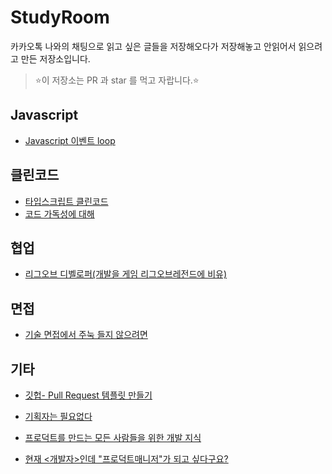# StudyRoom

카카오톡 나와의 채팅으로 읽고 싶은 글들을 저장해오다가 저장해놓고 안읽어서 읽으려고 만든 저장소입니다.

> ⭐️이 저장소는 PR 과 star 를 먹고 자랍니다.⭐️

## Javascript

* [Javascript 이벤트 loop](https://asfirstalways.tistory.com/362)

## 클린코드

- [타입스크립트 클린코드](https://github.com/738/clean-code-typescript#%EB%AA%A9%EC%B0%A8)
- [코드 가독성에 대해](https://engineering.linecorp.com/ko/blog/code-readability-5/?fbclid=IwAR25Q41JDlXYGXwXx0x0APbJF3zpNbo-N0YxZF3x1y_A-2T12sghoziAhaE)

## 협업

- [리그오브 디벨로퍼(개발을 게임 리그오브레전드에 비유)](https://taeny.dev/essay/%EB%A6%AC%EA%B7%B8-%EC%98%A4%EB%B8%8C-%EB%94%94%EB%B2%A8%EB%A1%9C%ED%8D%BC/)

## 면접

- [기술 면접에서 주눅 들지 않으려면](https://brunch.co.kr/@aria-grande/20)

## 기타

- [깃헙- Pull Request 템플릿 만들기](https://fernando.kr/develop/2019-05-29-github-pull-request-template-guide/)

- [기획자는 필요없다](https://minieetea.com/2020/05/archives/5993)

- [프로덕트를 만드는 모든 사람들을 위한 개발 지식](https://www.notion.so/74c1bc468ec2420e959743a21c64c668)
- [현재 <개발자>인데 "프로덕트매니저"가 되고 싶다구요?](https://brunch.co.kr/@ywkim36/17)

  

